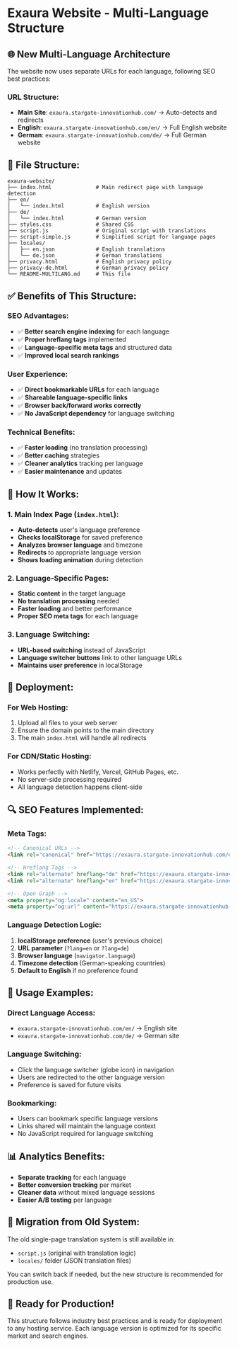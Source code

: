 # Exaura Website - Multi-Language Structure

## 🌐 **New Multi-Language Architecture**

The website now uses separate URLs for each language, following SEO best practices:

### **URL Structure:**
- **Main Site**: `exaura.stargate-innovationhub.com/` → Auto-detects and redirects
- **English**: `exaura.stargate-innovationhub.com/en/` → Full English website
- **German**: `exaura.stargate-innovationhub.com/de/` → Full German website

## 📁 **File Structure:**
```
exaura-website/
├── index.html              # Main redirect page with language detection
├── en/
│   └── index.html          # English version
├── de/
│   └── index.html          # German version
├── styles.css              # Shared CSS
├── script.js               # Original script with translations
├── script-simple.js        # Simplified script for language pages
├── locales/
│   ├── en.json             # English translations
│   └── de.json             # German translations
├── privacy.html            # English privacy policy
├── privacy-de.html         # German privacy policy
└── README-MULTILANG.md     # This file
```

## ✅ **Benefits of This Structure:**

### **SEO Advantages:**
- ✅ **Better search engine indexing** for each language
- ✅ **Proper hreflang tags** implemented
- ✅ **Language-specific meta tags** and structured data
- ✅ **Improved local search rankings**

### **User Experience:**
- ✅ **Direct bookmarkable URLs** for each language
- ✅ **Shareable language-specific links**
- ✅ **Browser back/forward works correctly**
- ✅ **No JavaScript dependency** for language switching

### **Technical Benefits:**
- ✅ **Faster loading** (no translation processing)
- ✅ **Better caching** strategies
- ✅ **Cleaner analytics** tracking per language
- ✅ **Easier maintenance** and updates

## 🔧 **How It Works:**

### **1. Main Index Page (`index.html`):**
- **Auto-detects** user's language preference
- **Checks localStorage** for saved preference
- **Analyzes browser language** and timezone
- **Redirects** to appropriate language version
- **Shows loading animation** during detection

### **2. Language-Specific Pages:**
- **Static content** in the target language
- **No translation processing** needed
- **Faster loading** and better performance
- **Proper SEO meta tags** for each language

### **3. Language Switching:**
- **URL-based switching** instead of JavaScript
- **Language switcher buttons** link to other language URLs
- **Maintains user preference** in localStorage

## 🚀 **Deployment:**

### **For Web Hosting:**
1. Upload all files to your web server
2. Ensure the domain points to the main directory
3. The main `index.html` will handle all redirects

### **For CDN/Static Hosting:**
- Works perfectly with Netlify, Vercel, GitHub Pages, etc.
- No server-side processing required
- All language detection happens client-side

## 🔍 **SEO Features Implemented:**

### **Meta Tags:**
```html
<!-- Canonical URLs -->
<link rel="canonical" href="https://exaura.stargate-innovationhub.com/en/">

<!-- Hreflang Tags -->
<link rel="alternate" hreflang="de" href="https://exaura.stargate-innovationhub.com/de/">
<link rel="alternate" hreflang="en" href="https://exaura.stargate-innovationhub.com/en/">

<!-- Open Graph -->
<meta property="og:locale" content="en_US">
<meta property="og:url" content="https://exaura.stargate-innovationhub.com/en/">
```

### **Language Detection Logic:**
1. **localStorage preference** (user's previous choice)
2. **URL parameter** (`?lang=en` or `?lang=de`)
3. **Browser language** (`navigator.language`)
4. **Timezone detection** (German-speaking countries)
5. **Default to English** if no preference found

## 🎯 **Usage Examples:**

### **Direct Language Access:**
- `exaura.stargate-innovationhub.com/en/` → English site
- `exaura.stargate-innovationhub.com/de/` → German site

### **Language Switching:**
- Click the language switcher (globe icon) in navigation
- Users are redirected to the other language version
- Preference is saved for future visits

### **Bookmarking:**
- Users can bookmark specific language versions
- Links shared will maintain the language context
- No JavaScript required for language switching

## 📊 **Analytics Benefits:**

- **Separate tracking** for each language
- **Better conversion tracking** per market
- **Cleaner data** without mixed language sessions
- **Easier A/B testing** per language

## 🔄 **Migration from Old System:**

The old single-page translation system is still available in:
- `script.js` (original with translation logic)
- `locales/` folder (JSON translation files)

You can switch back if needed, but the new structure is recommended for production use.

## 🎉 **Ready for Production!**

This structure follows industry best practices and is ready for deployment to any hosting service. Each language version is optimized for its specific market and search engines.
